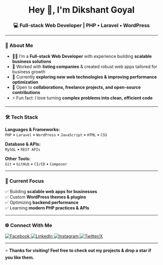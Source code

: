 <h1 align="center">Hey 👋, I'm Dikshant Goyal</h1>
<h3 align="center">💻 Full-stack Web Developer | PHP • Laravel • WordPress</h3>

---

### 🚀 About Me  

- 🧑‍💻 I’m a **Full-stack Web Developer** with experience building **scalable business solutions**  
- 🏢 Worked with **listing companies** & created robust web apps tailored for business growth  
- 🌱 Currently **exploring new web technologies & improving performance optimization**  
- 🤝 Open to **collaborations, freelance projects, and open-source contributions**  
- ⚡ Fun fact: I love turning **complex problems into clean, efficient code**  

---

### 🛠️ Tech Stack  

**Languages & Frameworks:**  
`PHP` • `Laravel` • `WordPress` • `JavaScript` • `HTML` • `CSS`  

**Database & APIs:**  
`MySQL` • `REST APIs`  

**Other Tools:**  
`Git` • `GitHub` • `CI/CD` • `Composer`  

---

### 📌 Current Focus  

✅ Building **scalable web apps for businesses**  
✅ Custom **WordPress themes & plugins**  
✅ Optimizing **backend performance**  
✅ Learning **modern PHP practices & APIs**  

---

### 🌐 Connect With Me  

<p align="left">
<a href="https://facebook.com/dksikrai" target="_blank">
  <img src="https://img.shields.io/badge/Facebook-1877F2?style=for-the-badge&logo=facebook&logoColor=white" alt="Facebook"/>
</a>
<a href="https://in.linkedin.com/in/csdikshant" target="_blank">
  <img src="https://img.shields.io/badge/LinkedIn-0A66C2?style=for-the-badge&logo=linkedin&logoColor=white" alt="LinkedIn"/>
</a>
<a href="https://instagram.com/dksikrai" target="_blank">
  <img src="https://img.shields.io/badge/Instagram-E4405F?style=for-the-badge&logo=instagram&logoColor=white" alt="Instagram"/>
</a>
<a href="https://x.com/dikshant9829" target="_blank">
  <img src="https://img.shields.io/badge/Twitter(X)-000000?style=for-the-badge&logo=x&logoColor=white" alt="Twitter/X"/>
</a>
</p>

---

⭐️ **Thanks for visiting! Feel free to check out my projects & drop a star if you like them.**  
